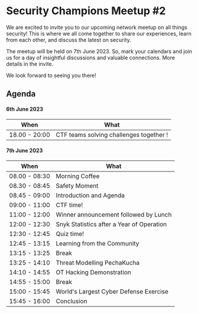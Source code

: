 # Security Champions Meetup #2 

We are excited to invite you to our upcoming network meetup on all things security! This is where we all come together to share our experiences, learn from each other, and discuss the latest on security.

The meetup will be held on 7th June 2023. So, mark your calendars and join us for a day of insightful discussions and valuable connections. More details in the invite.

We look forward to seeing you there!


## Agenda

#### 6th June 2023

| **When** | **What** |
|---|---|
| 18.00 - 20:00 | CTF teams solving challenges together ! |

#### 7th June 2023

| **When** | **What** |
|---|---|
| 08.00 - 08:30 | Morning Coffee |
| 08.30 - 08:45 | Safety Moment |
| 08.45 - 09:00 | Introduction and Agenda |
| 09:00 - 11:00 | CTF time! |
| 11:00 - 12:00 | Winner announcement followed by Lunch |
| 12:00 - 12:30 | Snyk Statistics after a Year of Operation |
| 12:30 - 12:45 | Quiz time! |
| 12:45 - 13:15 | Learning from the Community |
| 13:15 - 13:25 | Break |
| 13:25 - 14:10 | Threat Modelling PechaKucha |
| 14:10 - 14:55 | OT Hacking Demonstration |
| 14:55 - 15:00 | Break |
| 15:00 - 15:45 | World's Largest Cyber Defense Exercise |
| 15:45 - 16:00 | Conclusion |